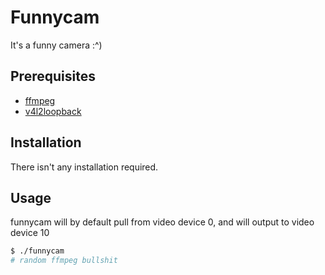 # Funnycam

It's a funny camera :^)

## Prerequisites

- [ffmpeg](https://www.ffmpeg.org/)
- [v4l2loopback](https://github.com/umlaeute/v4l2loopback)

## Installation

There isn't any installation required.

## Usage

funnycam will by default pull from video device 0, and will output to video device 10

```bash
$ ./funnycam
# random ffmpeg bullshit
```
